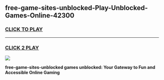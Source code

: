 
## free-game-sites-unblocked-Play-Unblocked-Games-Online-42300
<h3>
<a href="https://premium76.site?title=free-game-sites-unblocked&ref=24A">CLICK TO PLAY</a></h3>
<hr>

<h3>
<a href="https://premium76.site?title=free-game-sites-unblocked&ref=24A">CLICK 2 PLAY</a>
  
</h3>

<a href="https://premium76.site?title=free-game-sites-unblocked&ref=24A"><img src="https://clearcache.store/games.png"></a>


**free-game-sites-unblocked games unblocked: Your Gateway to Fun and Accessible Online Gaming**
